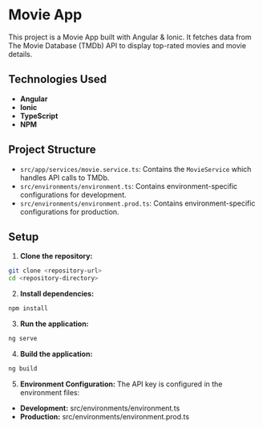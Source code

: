 # Movie App

This project is a Movie App built with Angular & Ionic. It fetches data from The Movie Database (TMDb) API to display top-rated movies and movie details.

## Technologies Used

- **Angular**
- **Ionic**
- **TypeScript**
- **NPM**

## Project Structure

- `src/app/services/movie.service.ts`: Contains the `MovieService` which handles API calls to TMDb.
- `src/environments/environment.ts`: Contains environment-specific configurations for development.
- `src/environments/environment.prod.ts`: Contains environment-specific configurations for production.

## Setup

1. **Clone the repository:**
```bash
git clone <repository-url>
cd <repository-directory>
 ``` 
   
2. **Install dependencies:**  
```bash
npm install
```
3. **Run the application:**  
```bash
ng serve
```

4. **Build the application:**  
```bash  
ng build
```
 
5. **Environment Configuration:**
The API key is configured in the environment files:  
- **Development:** src/environments/environment.ts
- **Production:** src/environments/environment.prod.ts
